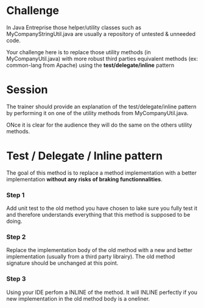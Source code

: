 # Challenge

In Java Entreprise those helper/utility classes such as MyCompanyStringUtil.java are usually a repository
of untested & unneeded code.

Your challenge here is to replace those utility methods (in MyCompanyUtil.java) with more robust 
third parties equivalent methods (ex: common-lang from Apache) using the __test/delegate/inline__ pattern

# Session

The trainer should provide an explanation of the test/delegate/inline pattern by performing it on one of the
utility methods from MyCompanyUtil.java.

ONce it is clear for the audience they will do the same on the others utility methods.

# Test / Delegate / Inline pattern

The goal of this method is to replace a method implementation with a better implementation 
__without any risks of braking functionnalities__.

### Step 1

Add unit test to the old method you have chosen to lake sure you fully test it and therefore understands everything
that this method is supposed to be doing.

### Step 2

Replace the implementation body of the old method with a new and better implementation (usually from a third party librairy).
The old method signature should be unchanged at this point.

### Step 3

Using your IDE perfom a INLINE of the method. It will INLINE perfectly if you new implementation in the old method body is a oneliner.



